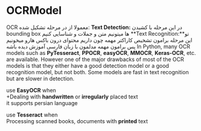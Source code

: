 # OCRModel
OCR معمولا از در مرحله تشکیل شده:
**Text Detection:** در این مرحله با کشیدن bounding box ها میتونیم متن و جملات و شناسایی کنیم
**Text Recognition:**تو این مرحله برامون تشخیص کاراکتر مهمه چون داریم محتوای درون باکس هارو میخونیم پس برامون مهمه مدلمون با زبان فارسی آموزش دیده باشه
In Python, many OCR models such as **PyTesseract**, **PPOCR**, **easyOCR**, **MMOCR**, **Keras-OCR**, etc. are available. However one of the major drawbacks of most of the OCR models is that they either have a good detection model or a good recognition model, but not both. Some models are fast in text recognition but are slower in detection.

use **EasyOCR** when  
+Dealing with **handwritten** or **irregularly** placed text  
it supports persian language

use **Tesseract** when  
Processing scanned books, documents with **printed** text
